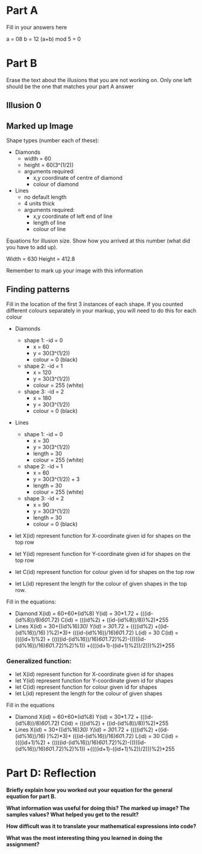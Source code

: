 
# Part A

Fill in your answers here

a = 08
b = 12
(a+b) mod 5 = 0

# Part B

Erase the text about the illusions that you are not working on.  Only one left should be the one that matches your part A answer


## Illusion 0

## Marked up Image

Shape types (number each of these):
* Diamonds
	- width = 60
	- height = 60(3^(1/2))
	- arguments required:
		* x,y coordinate of centre of diamond
		* colour of diamond
* Lines
	- no default length
	- 4 units thick
	- arguments required:
		* x,y coordinate of left end of line
		* length of line
		* colour of line


Equations for illusion size.  Show how you arrived at this number (what did you have to add up).

Width = 630
Height = 412.8

Remember to mark up your image with this information

## Finding patterns

Fill in the location of the first 3 instances of each shape.  If you counted different colours separately  in your markup, you will need to do this for each colour

* Diamonds
	* shape 1:
		-id = 0
		- x = 60
		- y = 30(3^(1/2))
		- colour = 0 (black)
	* shape 2:
		-id = 1
		- x = 120
		- y = 30(3^(1/2))
		- colour = 255 (white)
	* shape 3:
		-id = 2
		- x = 180
		- y = 30(3^(1/2))
		- colour = 0 (black)

* Lines
	* shape 1:
		-id = 0
		- x = 30
		- y = 30(3^(1/2)) 
		- length = 30
		- colour = 255 (white)
	* shape 2:
		-id = 1
		- x = 60
		- y = 30(3^(1/2)) + 3
		- length = 30
		- colour = 255 (white)
	* shape 3:
		-id = 2
		- x = 90
		- y = 30(3^(1/2)) 
		- length = 30
		- colour = 0 (black)


* let X(id) represent function for X-coordinate given id for shapes on the top row
* let Y(id) represent function for Y-coordinate given id for shapes on the top row
* let C(id) represent function for colour given id for shapes on the top row
* let L(id) represent the length for the colour of given shapes in the top row.

Fill in the equations:

* Diamond
	X(id) = 60+60*(id%8)
	Y(id) = 30*1.72 + (((id-(id%8))/8)*60*1.72)
	C(id) = (((id%2) + ((id-(id%8))/8))%2)*255
* Lines
	X(id) = 30+((id%16)*30)
	Y(id) = 30*1.72 + ((((id%2) +((id-(id%16))/16) )%2)*3)+  (((id-(id%16))/16)*60*1.72)
	L(id) = 30
	C(id) = ((((id+1)%2) + (((((id-(id%16))/16)*60*1.72)%2)-(((((id-(id%16))/16)*60*1.72)%2)%1)) +((((id+1)-((id+1)%2))/2)))%2)*255



### Generalized function:

* let X(id) represent function for X-coordinate given id for shapes
* let Y(id) represent function for Y-coordinate given id for shapes
* let C(id) represent function for colour given id for shapes
* let L(id) represent the length for the colour of given shapes

Fill in the equations

* Diamond
	X(id) = 60+60*(id%8)
	Y(id) = 30*1.72 + (((id-(id%8))/8)*60*1.72)
	C(id) = (((id%2) + ((id-(id%8))/8))%2)*255
* Lines
	X(id) = 30+((id%16)*30)
	Y(id) = 30*1.72 + ((((id%2) +((id-(id%16))/16) )%2)*3)+  (((id-(id%16))/16)*60*1.72)
	L(id) = 30
	C(id) = ((((id+1)%2) + (((((id-(id%16))/16)*60*1.72)%2)-(((((id-(id%16))/16)*60*1.72)%2)%1)) +((((id+1)-((id+1)%2))/2)))%2)*255





# Part D: Reflection

**Briefly explain how you worked out your equation for the general equation for part B.**


**What information was useful for doing this? The marked up image?  The samples values? What helped you get to the result?**


**How difficult was it to translate your mathematical expressions into code?**



**What was the most interesting thing you learned in doing the assignment?**

 

